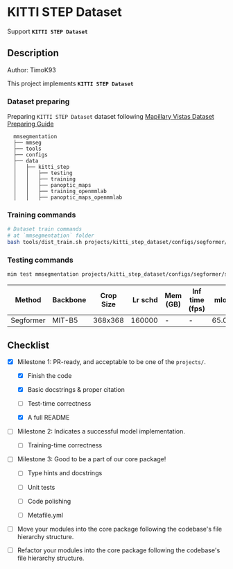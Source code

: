 # KITTI STEP Dataset

Support **`KITTI STEP Dataset`**

## Description

Author: TimoK93

This project implements **`KITTI STEP Dataset`**

### Dataset preparing

Preparing `KITTI STEP Dataset` dataset following [Mapillary Vistas Dataset Preparing Guide](https://github.com/open-mmlab/mmsegmentation/tree/master/projects/kitti_step_dataset/docs/en/dataset_prepare.md)

```none
  mmsegmentation
  ├── mmseg
  ├── tools
  ├── configs
  ├── data
  │   ├── kitti_step
  │   │   ├── testing
  │   │   ├── training
  │   │   ├── panoptic_maps
  │   │   ├── training_openmmlab
  │   │   ├── panoptic_maps_openmmlab
```

### Training commands

```bash
# Dataset train commands
# at `mmsegmentation` folder
bash tools/dist_train.sh projects/kitti_step_dataset/configs/segformer/segformer_mit-b5_368x368_160k_kittistep.py 8
```

### Testing commands

```bash
mim test mmsegmentation projects/kitti_step_dataset/configs/segformer/segformer_mit-b5_368x368_160k_kittistep.py --work-dir work_dirs/segformer_mit-b5_368x368_160k_kittistep --checkpoint ${CHECKPOINT_PATH} --eval mIoU
```

| Method    | Backbone | Crop Size | Lr schd | Mem (GB) | Inf time (fps) |  mIoU | mIoU(ms+flip) | config                                                                 | model                                                                                                                                                                                                    | log                                                                                                                                                                                                |
| --------- | -------- | --------- | ------: | -------- | -------------- | ----: | ------------: | ---------------------------------------------------------------------- | -------------------------------------------------------------------------------------------------------------------------------------------------------------------------------------------------------- | -------------------------------------------------------------------------------------------------------------------------------------------------------------------------------------------------- |
| Segformer | MIT-B5   | 368x368   |  160000 | -        | -              | 65.05 |             - | [config](configs/segformer/segformer_mit-b5_368x368_160k_kittistep.py) | [model](https://openmmlab-share.oss-cn-hangzhou.aliyuncs.com/mmsegmentation/v0.5/segformer/segformer_mit-b5_368x368_160k_kittistep/segformer_mit-b5_368x368_160k_kittistep_20230506_103002-20797496.pth) | [log](https://openmmlab-share.oss-cn-hangzhou.aliyuncs.com/mmsegmentation/v0.5/segformer/segformer_mit-b5_368x368_160k_kittistep/segformer_mit-b5_368x368_160k_kittistep_20230506_103002.log.json) |

## Checklist

- [x] Milestone 1: PR-ready, and acceptable to be one of the `projects/`.

  - [x] Finish the code

  - [x] Basic docstrings & proper citation

  - [ ] Test-time correctness

  - [x] A full README

- [ ] Milestone 2: Indicates a successful model implementation.

  - [ ] Training-time correctness

- [ ] Milestone 3: Good to be a part of our core package!

  - [ ] Type hints and docstrings

  - [ ] Unit tests

  - [ ] Code polishing

  - [ ] Metafile.yml

- [ ] Move your modules into the core package following the codebase's file hierarchy structure.

- [ ] Refactor your modules into the core package following the codebase's file hierarchy structure.
